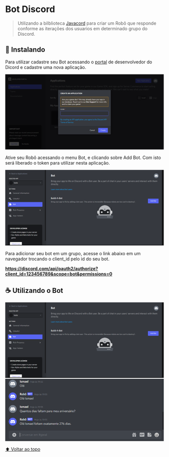 # Bot Discord

> Utilizando a bilblioteca [Javacord](https://javacord.org/) para criar um Robô que responde conforme as iterações dos usuarios em determinado grupo do Discord.

## 🚀 Instalando 

Para utilizar cadastre seu Bot acessando o [portal](https://discord.com/developers/) de desenvolvedor do Dicord e cadastre uma nova aplicação.

<img src="portalDiscord.png" alt="portal desenvolvedor Discord">

Ative seu Robô acessando o menu Bot, e clicando sobre Add Bot. Com isto será liberado o token para utilizar nesta aplicação.

<img src="vidaAoBot.png" alt="Dando vida ao robô">

Para adicionar seu bot em um grupo, acesse o link abaixo em um navegador trocando o client_id pelo id do seu bot.

<b>https://discord.com/api/oauth2/authorize?client_id=123456789&scope=bot&permissions=0</b>

## ☕ Utilizando o Bot

<img src="vidaAoBot.png" alt="Dando vida ao robô">

<img src="exemplo.png" alt="Exmplo da utilização">

[⬆ Voltar ao topo](#Bot-Discord)<br>